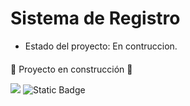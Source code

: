 <h1> Sistema de Registro</h1>

- Estado del proyecto: En contruccion.
  <h4 align="center">
:construction: Proyecto en construcción :construction:
</h4>
 <p align="left">
   <img src="https://img.shields.io/badge/STATUS-DEVELOPING-green">
 <img alt="Static Badge" src="https://img.shields.io/badge/License-Oracle-red">

   </p>
